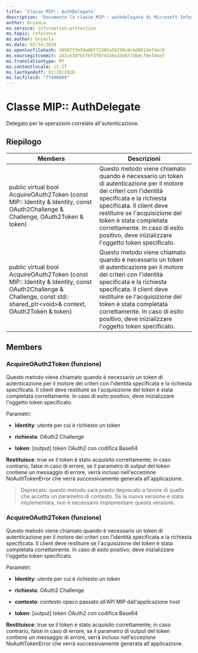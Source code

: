 ```yaml
---
title: 'Classe MIP:: AuthDelegate'
description: 'Documenta la classe MIP:: authdelegate di Microsoft Information Protection (MIP) SDK.'
author: BryanLa
ms.service: information-protection
ms.topic: reference
ms.author: bryanla
ms.date: 02/14/2020
ms.openlocfilehash: 30907f3bf4a08f72305a59290c8cbd891def44c9
ms.sourcegitcommit: 2d3c638fb576f3f074330a33d077db0cf0e7d4e7
ms.translationtype: MT
ms.contentlocale: it-IT
ms.lasthandoff: 02/20/2020
ms.locfileid: "77490609"
---
```

# <a name="class-mipauthdelegate"></a>Classe MIP:: AuthDelegate 
Delegato per le operazioni correlate all'autenticazione.
  
## <a name="summary"></a>Riepilogo
 Members                        | Descrizioni                                
--------------------------------|---------------------------------------------
public virtual bool AcquireOAuth2Token (const MIP:: Identity & Identity, const OAuth2Challenge & Challenge, OAuth2Token & token)  |  Questo metodo viene chiamato quando è necessario un token di autenticazione per il motore dei criteri con l'identità specificata e la richiesta specificata. Il client deve restituire se l'acquisizione del token è stata completata correttamente. In caso di esito positivo, deve inizializzare l'oggetto token specificato.
public virtual bool AcquireOAuth2Token (const MIP:: Identity & Identity, const OAuth2Challenge & Challenge, const std:: shared_ptr\<void\>& context, OAuth2Token & token)  |  Questo metodo viene chiamato quando è necessario un token di autenticazione per il motore dei criteri con l'identità specificata e la richiesta specificata. Il client deve restituire se l'acquisizione del token è stata completata correttamente. In caso di esito positivo, deve inizializzare l'oggetto token specificato.
  
## <a name="members"></a>Members
  
### <a name="acquireoauth2token-function"></a>AcquireOAuth2Token (funzione)
Questo metodo viene chiamato quando è necessario un token di autenticazione per il motore dei criteri con l'identità specificata e la richiesta specificata. Il client deve restituire se l'acquisizione del token è stata completata correttamente. In caso di esito positivo, deve inizializzare l'oggetto token specificato.

Parametri:  
* **Identity**: utente per cui è richiesto un token 


* **richiesta**: OAuth2 Challenge 


* **token**: [output] token OAuth2 con codifica Base64



  
**Restituisce**: true se il token è stato acquisito correttamente; in caso contrario, false in caso di errore, se il parametro di output del token contiene un messaggio di errore, verrà incluso nell'eccezione NoAuthTokenError che verrà successivamente generata all'applicazione.
> Deprecato: questo metodo sarà presto deprecato a favore di quello che accetta un parametro di contesto. Se la nuova versione è stata implementata, non è necessario implementare questa versione.
  
### <a name="acquireoauth2token-function"></a>AcquireOAuth2Token (funzione)
Questo metodo viene chiamato quando è necessario un token di autenticazione per il motore dei criteri con l'identità specificata e la richiesta specificata. Il client deve restituire se l'acquisizione del token è stata completata correttamente. In caso di esito positivo, deve inizializzare l'oggetto token specificato.

Parametri:  
* **Identity**: utente per cui è richiesto un token 


* **richiesta**: OAuth2 Challenge 


* **contesto**: contesto opaco passato all'API MIP dall'applicazione host 


* **token**: [output] token OAuth2 con codifica Base64



  
**Restituisce**: true se il token è stato acquisito correttamente; in caso contrario, false in caso di errore, se il parametro di output del token contiene un messaggio di errore, verrà incluso nell'eccezione NoAuthTokenError che verrà successivamente generata all'applicazione.